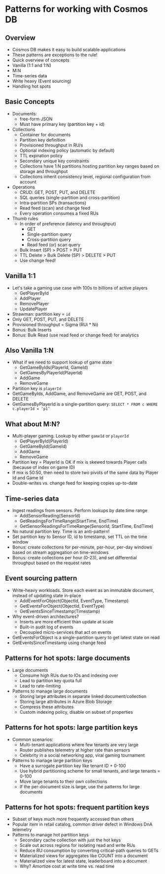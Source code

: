 # Patterns for working with Cosmos DB

## Overview
* Cosmos DB makes it easy to build scalable applications
* These patterns are exceptions to the rule!
* Quick overview of concepts
* Vanilla (1:1 and 1:N)
* M:N 
* Time-series data
* Write heavy (Event sourcing)
* Handling hot spots

## Basic Concepts
* Documents: 
  * free-form JSON
  * Must have primary key (partition key + id)
* Collections
  * Container for documents
  * Partition key definition
  * Provisioned throughput in RU/s
  * Optional indexing policy (automatic by default)
  * TTL expiration policy
  * Secondary unique key constraints
  * Collections have 1:N partitions hosting partition key ranges based on storage and throughput
  * Collections inherit consistency level, regional configuration from account
* Operations
  * CRUD: GET, POST, PUT, and DELETE
  * SQL queries (single-partition and cross-partition)
  * Intra-partition SPs (transactions)
  * Read feed (scan) and change feed
  * Every operation consumes a fixed RUs
* Thumb rules
  * In order of preference (latency and throughput)
    * GET
    * Single-partition query
    * Cross-partition query 
    * Read feed (or) scan query
  * Bulk Insert (SP) > POST > PUT 
  * TTL Delete > Bulk Delete (SP) > DELETE > PUT
  * Use change feed!

## Vanilla 1:1
* Let's take a gaming use case with 100s to billions of active players
  * GetPlayerById
  * AddPlayer
  * RemovePlayer
  * UpdatePlayer
* Strawman: partition key = `id`
* Only GET, POST, PUT, and DELETE
* Provisioned throughput = Sigma (RUi * Ni)
* Bonus: Bulk Inserts
* Bonus: Bulk Read (use read feed or change feed) for analytics 

## Also Vanilla 1:N
* What if we need to support lookup of game state
  * GetGameByIds(PlayerId, GameId)
  * GetGamesByPlayerId(PlayerId)
  * AddGame
  * RemoveGame
* Partition key is `playerId`
* GetGameByIds, AddGame, and RemoveGame are GET, POST, and DELETE
* GetGamesByPlayerId is a single-partition query: `SELECT * FROM c WHERE c.playerId = ‘p1’`

## What about M:N?
* Multi-player gaming. Lookup by either `gameId` or `playerId`
  * GetPlayerById(PlayerId)
  * GetGameById(GameId)
  * AddGame
  * RemoveGame
* Partition key = PlayerId is OK if mix is skewed towards Player calls (because of index on game ID)
* If mix is 50:50, then need to store two pivots of the same data by Player Id and Game Id
* Double-writes vs. change feed for keeping copies up-to-date

## Time-series data
* Ingest readings from sensors. Perform lookups by date time range
  * AddSensorReading(SensorId)
  * GetReadingsForTimeRange(StartTime, EndTime)
  * GetSensorReadingsForTimeRange(SensorId, StartTime, EndTime)
* No natural partition key. Time is an anti-pattern!
* Set partition key to Sensor ID, id to timestamp, set TTL on the time window
* Bonus: create collections for per-minute, per-hour, per-day windows based on stream aggregation on time-windows
* Bonus: create collections per hour (0-23), and set differential throughput based on the request rates

## Event sourcing pattern
* Write-heavy workloads. Store each event as an immutable document, instead of updating state in-place 
  * AddEventForObject(ObjectId, EventType, Timestamp)
  * GetEventsForObject(ObjectId, EventType)
  * GetEventsSinceTimestamp(Timestamp)
* Why event-driven architectures? 
  * Inserts are more efficient than update at scale
  * Built-in audit log of events
  * Decoupled micro-services that act on events
* GetEventsForObject is a single-partition query to get latest state on read
* GetEventsSinceTimestamp using change feed

## Patterns for hot spots: large documents
* Large documents
  * Consume high RUs due to IOs and indexing over
  * Lead to partition key quota full
  * Lead to rate-limiting 
* Patterns to manage large documents
  * Storing large attributes in separate linked document/collection
  * Storing large attributes in Azure Blob Storage
  * Compress these attributes 
  * Custom indexing policy, disable on subset of properties

## Patterns for hot spots: large partition keys
* Common scenarios:
  * Multi-tenant applications where few tenants are very large
  * Router publishes telemetry at higher rate than sensors
  * Celebrity in a social networking app, viral gaming tournament
* Patterns to manage large partition keys
  * Have a surrogate partition key like tenant ID + 0-100 
  * Use hybrid partitioning scheme for small tenants, and large tenants = 0-100
  * Move large tenants to their own collections
  * If the per-document size is large, use the patterns for large documents

## Patterns for hot spots: frequent partition keys
* Subset of keys much more frequently accessed than others
* Popular item in retail catalog, common driver defect in Windows DnA telemetry
* Patterns to manage hot partition keys
  * Secondary cache collection with just the hot keys
  * Scale out across regions for isolating read and write RUs 
  * Reduce RU consumption by converting critical-path queries to GETs
  * Materialized views for aggregates like COUNT into a document
  * Materialized view for latest state, leaderboard into a document
  * Why? Amortize cost at write time vs. read time


  
  